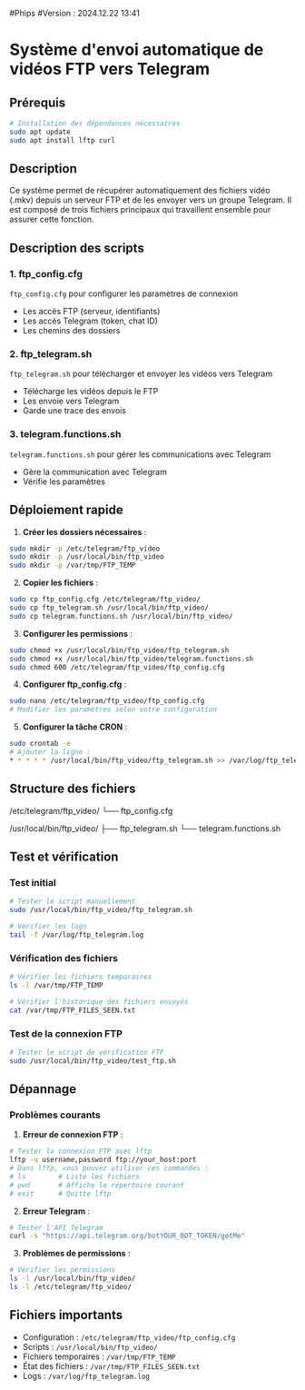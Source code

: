 #Phips
#Version : 2024.12.22 13:41


# Système d'envoi automatique de vidéos FTP vers Telegram

## Prérequis
```bash
# Installation des dépendances nécessaires
sudo apt update
sudo apt install lftp curl
```

## Description
Ce système permet de récupérer automatiquement des fichiers vidéo (.mkv) depuis un serveur FTP et de les envoyer vers un groupe Telegram. Il est composé de trois fichiers principaux qui travaillent ensemble pour assurer cette fonction.

## Description des scripts

### 1. ftp_config.cfg
`ftp_config.cfg` pour configurer les paramètres de connexion
- Les accès FTP (serveur, identifiants)
- Les accès Telegram (token, chat ID)
- Les chemins des dossiers

### 2. ftp_telegram.sh
`ftp_telegram.sh` pour télécharger et envoyer les vidéos vers Telegram
- Télécharge les vidéos depuis le FTP
- Les envoie vers Telegram
- Garde une trace des envois

### 3. telegram.functions.sh
`telegram.functions.sh` pour gérer les communications avec Telegram
- Gère la communication avec Telegram
- Vérifie les paramètres

## Déploiement rapide

1. **Créer les dossiers nécessaires** :
```bash
sudo mkdir -p /etc/telegram/ftp_video
sudo mkdir -p /usr/local/bin/ftp_video
sudo mkdir -p /var/tmp/FTP_TEMP
```

2. **Copier les fichiers** :
```bash
sudo cp ftp_config.cfg /etc/telegram/ftp_video/
sudo cp ftp_telegram.sh /usr/local/bin/ftp_video/
sudo cp telegram.functions.sh /usr/local/bin/ftp_video/
```

3. **Configurer les permissions** :
```bash
sudo chmod +x /usr/local/bin/ftp_video/ftp_telegram.sh
sudo chmod +x /usr/local/bin/ftp_video/telegram.functions.sh
sudo chmod 600 /etc/telegram/ftp_video/ftp_config.cfg
```

4. **Configurer ftp_config.cfg** :
```bash
sudo nano /etc/telegram/ftp_video/ftp_config.cfg
# Modifier les paramètres selon votre configuration
```

5. **Configurer la tâche CRON** :
```bash
sudo crontab -e
# Ajouter la ligne :
* * * * * /usr/local/bin/ftp_video/ftp_telegram.sh >> /var/log/ftp_telegram.log 2>&1
```

## Structure des fichiers

/etc/telegram/ftp_video/
└── ftp_config.cfg

/usr/local/bin/ftp_video/
├── ftp_telegram.sh
└── telegram.functions.sh

## Test et vérification

### Test initial
```bash
# Tester le script manuellement
sudo /usr/local/bin/ftp_video/ftp_telegram.sh

# Vérifier les logs
tail -f /var/log/ftp_telegram.log
```

### Vérification des fichiers
```bash
# Vérifier les fichiers temporaires
ls -l /var/tmp/FTP_TEMP

# Vérifier l'historique des fichiers envoyés
cat /var/tmp/FTP_FILES_SEEN.txt
```

### Test de la connexion FTP
```bash
# Tester le script de vérification FTP
sudo /usr/local/bin/ftp_video/test_ftp.sh
```

## Dépannage

### Problèmes courants
1. **Erreur de connexion FTP** :
```bash
# Tester la connexion FTP avec lftp
lftp -u username,password ftp://your_host:port
# Dans lftp, vous pouvez utiliser ces commandes :
# ls        # Liste les fichiers
# pwd       # Affiche le répertoire courant
# exit      # Quitte lftp
```

2. **Erreur Telegram** :
```bash
# Tester l'API Telegram
curl -s "https://api.telegram.org/botYOUR_BOT_TOKEN/getMe"
```

3. **Problèmes de permissions** :
```bash
# Vérifier les permissions
ls -l /usr/local/bin/ftp_video/
ls -l /etc/telegram/ftp_video/
```

## Fichiers importants
- Configuration : `/etc/telegram/ftp_video/ftp_config.cfg`
- Scripts : `/usr/local/bin/ftp_video/`
- Fichiers temporaires : `/var/tmp/FTP_TEMP`
- État des fichiers : `/var/tmp/FTP_FILES_SEEN.txt`
- Logs : `/var/log/ftp_telegram.log`
